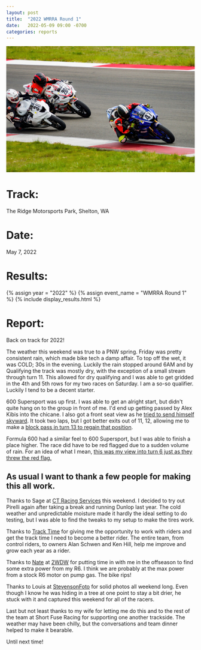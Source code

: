 ```yaml
---
layout: post
title:  "2022 WMRRA Round 1"
date:   2022-05-09 09:00 -0700
categories: reports
---
```


![Photo by Stevenson Foto](/img/race-report-photos/2022/2022-wmrra-r1.jpg)

# Track:
The Ridge Motorsports Park, Shelton, WA

# Date:
May 7, 2022

# Results:
{% assign year = "2022" %}
{% assign event_name = "WMRRA Round 1" %}
{% include display_results.html %}

# Report:

Back on track for 2022!

The weather this weekend was true to a PNW spring. Friday was pretty consistent rain, which made bike tech a damp affair. To top off the wet, it was COLD; 30s in the evening. Luckily the rain stopped around 6AM and by Qualifying the track was mostly dry, with the exception of a small stream through turn 11. This allowed for dry qualifying and I was able to get gridded in the 4th and 5th rows for my two races on Saturday. I am a so-so qualifier. Luckily I tend to be a decent starter.

600 Supersport was up first. I was able to get an alright start, but didn't quite hang on to the group in front of me. I'd end up getting passed by Alex Kibis into the chicane. I also got a front seat view as he [tried to send himself skyward](https://youtu.be/_GCWIgxpiig&t=490). It took two laps, but I got better exits out of 11, 12, allowing me to make a [block pass in turn 13 to regain that position](https://youtu.be/_GCWIgxpiig&t=680).

Formula 600 had a similar feel to 600 Supersport, but I was able to finish a place higher. The race did have to be red flagged due to a sudden volume of rain. For an idea of what I mean, [this was my view into turn 6 just as they threw the red flag.](https://youtu.be/bm6tGzH0_Fs&t=540)

## As usual I want to thank a few people for making this all work.

Thanks to Sage at [CT Racing Services](https://ctracingservices.com/) this weekend. I decided to try out Pirelli again after taking a break and running Dunlop last year. The cold weather and unpredictable moisture made it hardly the ideal setting to do testing, but I was able to find the tweaks to my setup to make the tires work.

Thanks to [Track Time](https://tracktime.bike) for giving me the opportunity to work with riders and get the track time I need to become a better rider. The entire team, from control riders, to owners Alan Schwen and Ken Hill, help me improve and grow each year as a rider.

Thanks to [Nate](https://www.facebook.com/phippsnd) at [2WDW](https://2wheeldynoworks.com/) for putting time in with me in the offseason to find some extra power from my R6. I think we are probably at the max power from a stock R6 motor on pump gas. The bike rips!

Thanks to Louis at [StevensonFoto](https://stevensonfoto.com/) for solid photos all weekend long. Even though I know he was hiding in a tree at one point to stay a bit drier, he stuck with it and captured this weekend for all of the racers.

Last but not least thanks to my wife for letting me do this and to the rest of the team at Short Fuse Racing for supporting one another trackside. The weather may have been chilly, but the conversations and team dinner helped to make it bearable.

Until next time!